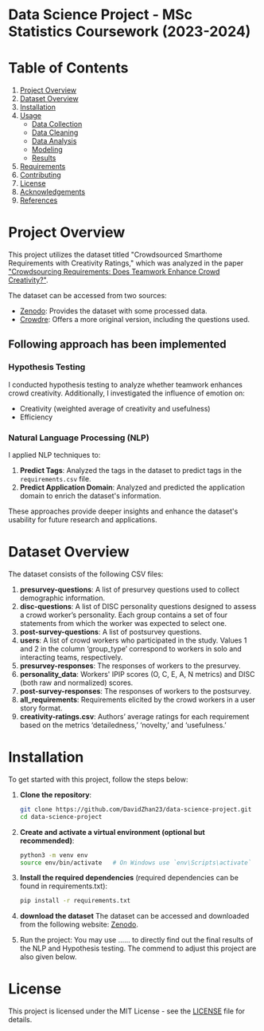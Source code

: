 # Data Science Project - MSc Statistics Coursework (2023-2024)

# Table of Contents
1. [Project Overview](#project-overview)
2. [Dataset Overview](#dataset-overview)
3. [Installation](#installation)
4. [Usage](#usage)
    - [Data Collection](#data-collection)
    - [Data Cleaning](#data-cleaning)
    - [Data Analysis](#data-analysis)
    - [Modeling](#modeling)
    - [Results](#results)
5. [Requirements](#requirements)
6. [Contributing](#contributing)
7. [License](#license)
8. [Acknowledgements](#acknowledgements)
9. [References](#references)


# Project Overview
This project utilizes the dataset titled "Crowdsourced Smarthome Requirements with Creativity Ratings," which was analyzed in the paper ["Crowdsourcing Requirements: Does Teamwork Enhance Crowd Creativity?"](https://zenodo.org/record/3550721).

The dataset can be accessed from two sources:

- [Zenodo](https://zenodo.org/records/3550721): Provides the dataset with some processed data.
- [Crowdre](https://crowdre.github.io/murukannaiah-smarthome-requirements-dataset/): Offers a more original version, including the questions used.

## Following approach has been implemented
### Hypothesis Testing

I conducted hypothesis testing to analyze whether teamwork enhances crowd creativity. Additionally, I investigated the influence of emotion on:

- Creativity (weighted average of creativity and usefulness)
- Efficiency

### Natural Language Processing (NLP)

I applied NLP techniques to:

1. **Predict Tags**: Analyzed the tags in the dataset to predict tags in the `requirements.csv` file.
2. **Predict Application Domain**: Analyzed and predicted the application domain to enrich the dataset's information.

These approaches provide deeper insights and enhance the dataset's usability for future research and applications.


# Dataset Overview
The dataset consists of the following CSV files:

1. **presurvey-questions**: A list of presurvey questions used to collect demographic information.
2. **disc-questions**: A list of DISC personality questions designed to assess a crowd worker’s personality. Each group contains a set of four statements from which the worker was expected to select one.
3. **post-survey-questions**: A list of postsurvey questions.
4. **users**: A list of crowd workers who participated in the study. Values 1 and 2 in the column ‘group_type’ correspond to workers in solo and interacting teams, respectively.
5. **presurvey-responses**: The responses of workers to the presurvey.
6. **personality_data**: Workers' IPIP scores (O, C, E, A, N metrics) and DISC (both raw and normalized) scores.
7. **post-survey-responses**: The responses of workers to the postsurvey.
8. **all_requirements**: Requirements elicited by the crowd workers in a user story format.
9. **creativity-ratings.csv**: Authors’ average ratings for each requirement based on the metrics ‘detailedness,’ ‘novelty,’ and ‘usefulness.’

# Installation

To get started with this project, follow the steps below:

1. **Clone the repository**:

   ```bash
   git clone https://github.com/DavidZhan23/data-science-project.git
   cd data-science-project
   ```
2. **Create and activate a virtual environment (optional but recommended)**:
     ```bash
   python3 -m venv env
    source env/bin/activate   # On Windows use `env\Scripts\activate`
     ```
3. **Install the required dependencies** (required dependencies can be found in requirements.txt):
   ```bash
   pip install -r requirements.txt
   ```
4. **download the dataset**
The dataset can be accessed and downloaded from the following website: [Zenodo](https://zenodo.org/records/3550721).

 5. Run the project:
You may use ...... to directly find out the final results of the NLP and Hypothesis testing. The commend to adjust this project are also given below.



# License

This project is licensed under the MIT License - see the [LICENSE](LICENSE) file for details.

